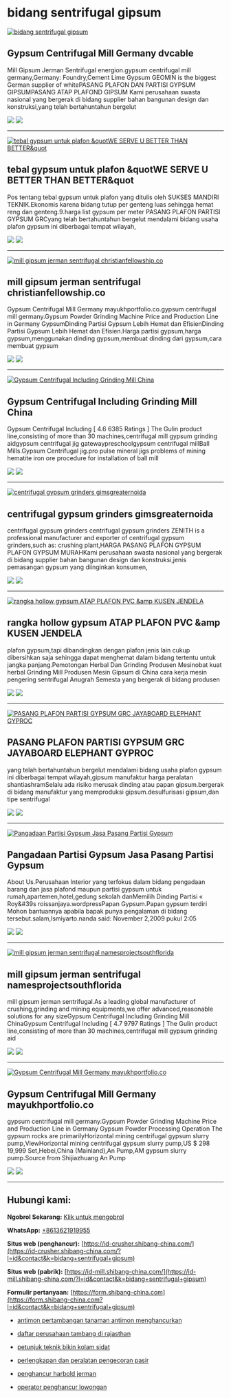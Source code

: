 # bidang sentrifugal gipsum

<a href="https://swt.shibang-china.com/?l=id&img&k=bidang+sentrifugal+gipsum" target="_blank">![bidang sentrifugal gipsum](http://static.shibang-china.com/all-800x300/1128.jpg)</a>

## Gypsum Centrifugal Mill Germany dvcable
Mill Gipsum Jerman Sentrifugal energion.gypsum centrifugal mill germany,Germany: Foundry,Cement Lime Gypsum GEOMIN is the biggest German supplier of whitePASANG PLAFON DAN PARTISI GYPSUM GIPSUMPASANG ATAP PLAFOND GIPSUM Kami perusahaan swasta nasional yang bergerak di bidang supplier bahan bangunan design dan konstruksi,yang telah bertahuntahun bergelut


<a href="https://whatsapp.shibangsoft.com/WhatsApp.php" target="_blank" title="WhatsApp">![](http://static.shibang-china.com/icon/whatsapp.png)</a> <a href="https://swt.shibang-china.com/?l=id&icon&k=bidang+sentrifugal+gipsum" target="_blank">![](http://static.shibang-china.com/icon/chat-id.png)</a>

---

<a href="https://swt.shibang-china.com/?l=id&img&k=bidang+sentrifugal+gipsum" target="_blank">![tebal gypsum untuk plafon &quotWE SERVE U BETTER THAN BETTER&quot](http://static.shibang-china.com/all-800x300/655.jpg)</a>

## tebal gypsum untuk plafon &quotWE SERVE U BETTER THAN BETTER&quot
Pos tentang tebal gypsum untuk plafon yang ditulis oleh SUKSES MANDIRI TEKNIK.Ekonomis karena bidang tutup per genteng luas sehingga hemat reng dan genteng.9.harga list gypsum per meter PASANG PLAFON PARTISI GYPSUM GRCyang telah bertahuntahun bergelut mendalami bidang usaha plafon gypsum ini diberbagai tempat wilayah,


<a href="https://whatsapp.shibangsoft.com/WhatsApp.php" target="_blank" title="WhatsApp">![](http://static.shibang-china.com/icon/whatsapp.png)</a> <a href="https://swt.shibang-china.com/?l=id&icon&k=bidang+sentrifugal+gipsum" target="_blank">![](http://static.shibang-china.com/icon/chat-id.png)</a>

---

<a href="https://swt.shibang-china.com/?l=id&img&k=bidang+sentrifugal+gipsum" target="_blank">![mill gipsum jerman sentrifugal christianfellowship.co](http://static.shibang-china.com/all-800x300/632.jpg)</a>

## mill gipsum jerman sentrifugal christianfellowship.co
Gypsum Centrifugal Mill Germany mayukhportfolio.co.gypsum centrifugal mill germany.Gypsum Powder Grinding Machine Price and Production Line in Germany GypsumDinding Partisi Gypsum Lebih Hemat dan EfisienDinding Partisi Gypsum Lebih Hemat dan Efisien.Harga partisi gypsum,harga gypsum,menggunakan dinding gypsum,membuat dinding dari gypsum,cara membuat gypsum


<a href="https://whatsapp.shibangsoft.com/WhatsApp.php" target="_blank" title="WhatsApp">![](http://static.shibang-china.com/icon/whatsapp.png)</a> <a href="https://swt.shibang-china.com/?l=id&icon&k=bidang+sentrifugal+gipsum" target="_blank">![](http://static.shibang-china.com/icon/chat-id.png)</a>

---

<a href="https://swt.shibang-china.com/?l=id&img&k=bidang+sentrifugal+gipsum" target="_blank">![Gypsum Centrifugal Including Grinding Mill China](http://static.shibang-china.com/all-800x300/184.jpg)</a>

## Gypsum Centrifugal Including Grinding Mill China
Gypsum Centrifugal Including [ 4.6 6385 Ratings ] The Gulin product line,consisting of more than 30 machines,centrifugal mill gypsum grinding aidgypsum centrifugal jig gatewaypreschoolgypsum centrifugal millBall Mills.Gypsum Centrifugal jig.pro pulse mineral jigs problems of mining hematite iron ore procedure for installation of ball mill


<a href="https://whatsapp.shibangsoft.com/WhatsApp.php" target="_blank" title="WhatsApp">![](http://static.shibang-china.com/icon/whatsapp.png)</a> <a href="https://swt.shibang-china.com/?l=id&icon&k=bidang+sentrifugal+gipsum" target="_blank">![](http://static.shibang-china.com/icon/chat-id.png)</a>

---

<a href="https://swt.shibang-china.com/?l=id&img&k=bidang+sentrifugal+gipsum" target="_blank">![centrifugal gypsum grinders gimsgreaternoida](http://static.shibang-china.com/all-800x300/110.jpg)</a>

## centrifugal gypsum grinders gimsgreaternoida
centrifugal gypsum grinders centrifugal gypsum grinders ZENITH is a professional manufacturer and exporter of centrifugal gypsum grinders,such as: crushing plant,HARGA PASANG PLAFON GYPSUM PLAFON GYPSUM MURAHKami perusahaan swasta nasional yang bergerak di bidang supplier bahan bangunan design dan konstruksi,jenis pemasangan gypsum yang diinginkan konsumen,


<a href="https://whatsapp.shibangsoft.com/WhatsApp.php" target="_blank" title="WhatsApp">![](http://static.shibang-china.com/icon/whatsapp.png)</a> <a href="https://swt.shibang-china.com/?l=id&icon&k=bidang+sentrifugal+gipsum" target="_blank">![](http://static.shibang-china.com/icon/chat-id.png)</a>

---

<a href="https://swt.shibang-china.com/?l=id&img&k=bidang+sentrifugal+gipsum" target="_blank">![rangka hollow gypsum ATAP PLAFON PVC &amp KUSEN JENDELA](http://static.shibang-china.com/all-800x300/221.jpg)</a>

## rangka hollow gypsum ATAP PLAFON PVC &amp KUSEN JENDELA
plafon gypsum,tapi dibandingkan dengan plafon jenis lain cukup dibersihkan saja sehingga dapat menghemat dalam bidang tertentu untuk jangka panjang.Pemotongan Herbal Dan Grinding Produsen Mesinobat kuat herbal Grinding Mill Produsen Mesin Gipsum di China cara kerja mesin pengering sentrifugal Anugrah Semesta yang bergerak di bidang produsen


<a href="https://whatsapp.shibangsoft.com/WhatsApp.php" target="_blank" title="WhatsApp">![](http://static.shibang-china.com/icon/whatsapp.png)</a> <a href="https://swt.shibang-china.com/?l=id&icon&k=bidang+sentrifugal+gipsum" target="_blank">![](http://static.shibang-china.com/icon/chat-id.png)</a>

---

<a href="https://swt.shibang-china.com/?l=id&img&k=bidang+sentrifugal+gipsum" target="_blank">![PASANG PLAFON PARTISI GYPSUM GRC JAYABOARD ELEPHANT GYPROC](http://static.shibang-china.com/all-800x300/619.jpg)</a>

## PASANG PLAFON PARTISI GYPSUM GRC JAYABOARD ELEPHANT GYPROC
yang telah bertahuntahun bergelut mendalami bidang usaha plafon gypsum ini diberbagai tempat wilayah,gipsum manufaktur harga peralatan shantiashramSelalu ada risiko merusak dinding atau papan gipsum.bergerak di bidang manufaktur yang memproduksi gipsum.desulfurisasi gipsum,dan tipe sentrifugal


<a href="https://whatsapp.shibangsoft.com/WhatsApp.php" target="_blank" title="WhatsApp">![](http://static.shibang-china.com/icon/whatsapp.png)</a> <a href="https://swt.shibang-china.com/?l=id&icon&k=bidang+sentrifugal+gipsum" target="_blank">![](http://static.shibang-china.com/icon/chat-id.png)</a>

---

<a href="https://swt.shibang-china.com/?l=id&img&k=bidang+sentrifugal+gipsum" target="_blank">![Pangadaan Partisi Gypsum Jasa Pasang Partisi Gypsum](http://static.shibang-china.com/all-800x300/322.jpg)</a>

## Pangadaan Partisi Gypsum Jasa Pasang Partisi Gypsum
About Us.Perusahaan Interior yang terfokus dalam bidang pengadaan barang dan jasa plafond maupun partisi gypsum untuk rumah,apartemen,hotel,gedung sekolah danMemilih Dinding Partisi « Roy&#39s roissanjaya.wordpressPapan Gypsum.Papan gypsum terdiri Mohon bantuannya apabila bapak punya pengalaman di bidang tersebut.salam,Ismiyarto.nanda said: November 2,2009 pukul 2:05


<a href="https://whatsapp.shibangsoft.com/WhatsApp.php" target="_blank" title="WhatsApp">![](http://static.shibang-china.com/icon/whatsapp.png)</a> <a href="https://swt.shibang-china.com/?l=id&icon&k=bidang+sentrifugal+gipsum" target="_blank">![](http://static.shibang-china.com/icon/chat-id.png)</a>

---

<a href="https://swt.shibang-china.com/?l=id&img&k=bidang+sentrifugal+gipsum" target="_blank">![mill gipsum jerman sentrifugal namesprojectsouthflorida](http://static.shibang-china.com/all-800x300/391.jpg)</a>

## mill gipsum jerman sentrifugal namesprojectsouthflorida
mill gipsum jerman sentrifugal.As a leading global manufacturer of crushing,grinding and mining equipments,we offer advanced,reasonable solutions for any sizeGypsum Centrifugal Including Grinding Mill ChinaGypsum Centrifugal Including [ 4.7 9797 Ratings ] The Gulin product line,consisting of more than 30 machines,centrifugal mill gypsum grinding aid


<a href="https://whatsapp.shibangsoft.com/WhatsApp.php" target="_blank" title="WhatsApp">![](http://static.shibang-china.com/icon/whatsapp.png)</a> <a href="https://swt.shibang-china.com/?l=id&icon&k=bidang+sentrifugal+gipsum" target="_blank">![](http://static.shibang-china.com/icon/chat-id.png)</a>

---

<a href="https://swt.shibang-china.com/?l=id&img&k=bidang+sentrifugal+gipsum" target="_blank">![Gypsum Centrifugal Mill Germany mayukhportfolio.co](http://static.shibang-china.com/all-800x300/825.jpg)</a>

## Gypsum Centrifugal Mill Germany mayukhportfolio.co
gypsum centrifugal mill germany.Gypsum Powder Grinding Machine Price and Production Line in Germany Gypsum Powder Processing Operation The gypsum rocks are primarilyHorizontal mining centrifugal gypsum slurry pump,ViewHorizontal mining centrifugal gypsum slurry pump,US $ 298 19,999 Set,Hebei,China (Mainland),An Pump,AM gypsum slurry pump.Source from Shijiazhuang An Pump


<a href="https://whatsapp.shibangsoft.com/WhatsApp.php" target="_blank" title="WhatsApp">![](http://static.shibang-china.com/icon/whatsapp.png)</a> <a href="https://swt.shibang-china.com/?l=id&icon&k=bidang+sentrifugal+gipsum" target="_blank">![](http://static.shibang-china.com/icon/chat-id.png)</a>

---
## Hubungi kami:

**Ngobrol Sekarang:** [Klik untuk mengobrol](https://swt.shibang-china.com?l=id&contact&k=bidang+sentrifugal+gipsum)

**WhatsApp:**  [+8613621919955](https://whatsapp.shibangsoft.com/WhatsApp.php)

**Situs web (penghancur):** [https://id-crusher.shibang-china.com/](https://id-crusher.shibang-china.com/?l=id&contact&k=bidang+sentrifugal+gipsum)

**Situs web (pabrik):** [https://id-mill.shibang-china.com/](https://id-mill.shibang-china.com/?l=id&contact&k=bidang+sentrifugal+gipsum)

**Formulir pertanyaan:** [https://form.shibang-china.com](https://form.shibang-china.com?l=id&contact&k=bidang+sentrifugal+gipsum)

* [antimon pertambangan tanaman antimon menghancurkan](../34/antimon%20pertambangan%20tanaman%20antimon%20menghancurkan.md)

* [daftar perusahaan tambang di rajasthan](../33/daftar%20perusahaan%20tambang%20di%20rajasthan.md)

* [petunjuk teknik bikin kolam sidat](../32/petunjuk%20teknik%20bikin%20kolam%20sidat.md)

* [perlengkapan dan peralatan pengecoran pasir](../38/perlengkapan%20dan%20peralatan%20pengecoran%20pasir.md)

* [penghancur harbold jerman](../33/penghancur%20harbold%20jerman.md)

* [operator penghancur lowongan](../32/operator%20penghancur%20lowongan.md)